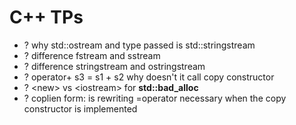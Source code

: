 # C++ TPs 


- ? why std::ostream and type passed is std::stringstream
- ? difference fstream and sstream
- ? difference stringstream and ostringstream
- ? operator+ s3 = s1 + s2 why doesn't it call copy constructor
- ? \<new> vs \<iostream> for **std::bad_alloc**
- ? coplien form: is rewriting =operator necessary when the copy constructor is implemented 